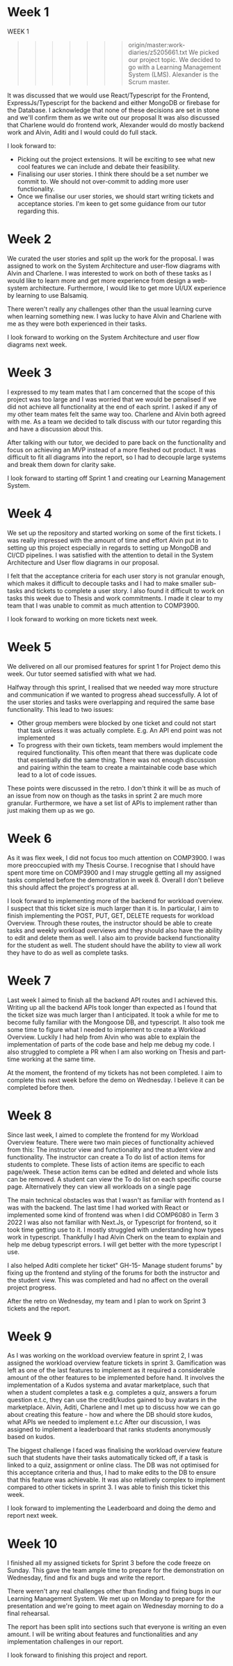 # Week 1

WEEK 1

> > > > > > > origin/master:work-diaries/z5205661.txt
> > > > > > > We picked our project topic. We decided to go with a Learning Management System (LMS).
> > > > > > > Alexander is the Scrum master.

It was discussed that we would use React/Typescript for the Frontend, ExpressJs/Typescript for the backend and either MongoDB or firebase for the Database. I acknowledge that none of these decisions are set in stone and we'll confirm them as we write out our proposal
It was also discussed that Charlene would do frontend work, Alexander would do mostly backend work and Alvin, Aditi and I would could do full stack.

I look forward to:

- Picking out the project extensions. It will be exciting to see what new cool features we can include and debate their feasibility.
- Finalising our user stories. I think there should be a set number we commit to. We should not over-commit to adding more user functionality.
- Once we finalise our user stories, we should start writing tickets and acceptance stories. I'm keen to get some guidance from our tutor regarding this.

# Week 2

We curated the user stories and split up the work for the proposal. I was assigned to work on the System Architecture and user-flow diagrams with Alvin and Charlene.
I was interested to work on both of these tasks as I would like to learn more and get more experience from design a web-system architecture. Furthermore, I would like to get more UI/UX experience by learning to use Balsamiq.

There weren't really any challenges other than the usual learning curve when learning something new. I was lucky to have Alvin and Charlene with me as they were both experienced in their tasks.

I look forward to working on the System Architecture and user flow diagrams next week.

# Week 3

I expressed to my team mates that I am concerned that the scope of this project was too large and I was worried that we would be penalised if we did not achieve all functionality at the end of each sprint. I asked if any of my other team mates felt the same way too. Charlene and Alvin both agreed with me.
As a team we decided to talk discuss with our tutor regarding this and have a discussion about this.

After talking with our tutor, we decided to pare back on the functionality and focus on achieving an MVP instead of a more fleshed out product.
It was difficult to fit all diagrams into the report, so I had to decouple large systems and break them down for clarity sake.

I look forward to starting off Sprint 1 and creating our Learning Management System.

# Week 4

We set up the repository and started working on some of the first tickets. I was really impressed with the amount of time and effort Alvin put in to setting up this project especially in regards to setting up MongoDB and CI/CD pipelines.
I was satisfied with the attention to detail in the System Architecture and User flow diagrams in our proposal.

I felt that the acceptance criteria for each user story is not granular enough, which makes it difficult to decouple tasks and I had to make smaller sub-tasks and tickets to complete a user story.
I also found it difficult to work on tasks this week due to Thesis and work commitments. I made it clear to my team that I was unable to commit as much attention to COMP3900.

I look forward to working on more tickets next week.

# Week 5

We delivered on all our promised features for sprint 1 for Project demo this week. Our tutor seemed satisfied with what we had.

Halfway through this sprint, I realised that we needed way more structure and communication if we wanted to progress ahead successfully.
A lot of the user stories and tasks were overlapping and required the same base functionality.
This lead to two issues:

- Other group members were blocked by one ticket and could not start that task unless it was actually complete. E.g. An API end point was not implemented
- To progress with their own tickets, team members would implement the required functionality. This often meant that there was duplicate code that essentially did the same thing.
  There was not enough discussion and pairing within the team to create a maintainable code base which lead to a lot of code issues.

These points were discussed in the retro. I don't think it will be as much of an issue from now on though as the tasks in sprint 2 are much more granular.
Furthermore, we have a set list of APIs to implement rather than just making them up as we go.

# Week 6

As it was flex week, I did not focus too much attention on COMP3900. I was more preoccupied with my Thesis Course. I recognise that I should have spent more time on COMP3900 and I may struggle getting all my assigned tasks completed before the demonstration in week 8. Overall I don't believe this should affect the project's progress at all.

I look forward to implementing more of the backend for workload overview. I suspect that this ticket size is much larger than it is. In particular, I aim to finish implementing the POST, PUT, GET, DELETE requests for workload Overview. Through these routes, the instructor should be able to create tasks and weekly workload overviews and they should also have the ability to edit and delete them as well.
I also aim to provide backend functionality for the student as well. The student should have the ability to view all work they have to do as well as complete tasks.

# Week 7

Last week I aimed to finish all the backend API routes and I achieved this.
Writing up all the backend APIs took longer than expected as I found that the ticket size was much larger than I anticipated. It took a while for me to become fully familiar with the Mongoose DB, and typescript.
It also took me some time to figure what I needed to implement to create a Workload Overview.
Luckily I had help from Alvin who was able to explain the implementation of parts of the code base and help me debug my code.
I also struggled to complete a PR when I am also working on Thesis and part-time working at the same time.

At the moment, the frontend of my tickets has not been completed. I aim to complete this next week before the demo on Wednesday. I believe it can be completed before then.

# Week 8

Since last week, I aimed to complete the frontend for my Workload Overview feature. There were two main pieces of functionality achieved from this: The instructor view and functionality and the student view and functionality.
The instructor can create a To do list of action items for students to complete. These lists of action items are specific to each page/week. These action items can be edited and deleted and whole lists can be removed.
A student can view the To do list on each specific course page. Alternatively they can view all workloads on a single page

The main technical obstacles was that I wasn't as familiar with frontend as I was with the backend. The last time I had worked with React or implemented some kind of frontend was when I did COMP6080 in Term 3 2022
I was also not familiar with Next.Js, or Typescript for frontend, so it took time getting use to it. I mostly struggled with understanding how types work in typescript. Thankfully I had Alvin Cherk on the team to explain and help me debug typescript errors.
I will get better with the more typescript I use.

I also helped Aditi complete her ticket" GH-15- Manage student forums" by fixing up the frontend and styling of the forums for both the instructor and the student view.
This was completed and had no affect on the overall project progress.

After the retro on Wednesday, my team and I plan to work on Sprint 3 tickets and the report.

# Week 9

As I was working on the workload overview feature in sprint 2, I was assigned the workload overview feature tickets in sprint 3.
Gamification was left as one of the last features to implement as it required a considerable amount of the other features to be implemented before hand. It involves the implementation of a Kudos systema and avatar marketplace, such that when a student completes a task e.g. completes a quiz, answers a forum question e.t.c, they can use the credit/kudos gained to buy avatars in the marketplace.
Alvin, Aditi, Charlene and I met up to discuss how we can go about creating this feature - how and where the DB should store kudos, what APIs we needed to implement e.t.c
After our discussion, I was assigned to implement a leaderboard that ranks students anonymously based on kudos.

The biggest challenge I faced was finalising the workload overview feature such that students have their tasks automatically ticked off, if a task is linked to a quiz, assignment or online class.
The DB was not optimised for this acceptance criteria and thus, I had to make edits to the DB to ensure that this feature was achievable. It was also relatively complex to implement compared to other tickets in sprint 3. I was able to finish this ticket this week.

I look forward to implementing the Leaderboard and doing the demo and report next week.

# Week 10

I finished all my assigned tickets for Sprint 3 before the code freeze on Sunday. This gave the team ample time to prepare for the demonstration on Wednesday, find and fix and bugs and write the report.

There weren't any real challenges other than finding and fixing bugs in our Learning Management System.
We met up on Monday to prepare for the presentation and we're going to meet again on Wednesday morning to do a final rehearsal.

The report has been split into sections such that everyone is writing an even amount. I will be writing about features and functionalities and any implementation challenges in our report.

I look forward to finishing this project and report.
